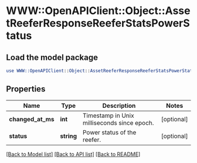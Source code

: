# WWW::OpenAPIClient::Object::AssetReeferResponseReeferStatsPowerStatus

## Load the model package
```perl
use WWW::OpenAPIClient::Object::AssetReeferResponseReeferStatsPowerStatus;
```

## Properties
Name | Type | Description | Notes
------------ | ------------- | ------------- | -------------
**changed_at_ms** | **int** | Timestamp in Unix milliseconds since epoch. | [optional] 
**status** | **string** | Power status of the reefer. | [optional] 

[[Back to Model list]](../README.md#documentation-for-models) [[Back to API list]](../README.md#documentation-for-api-endpoints) [[Back to README]](../README.md)


